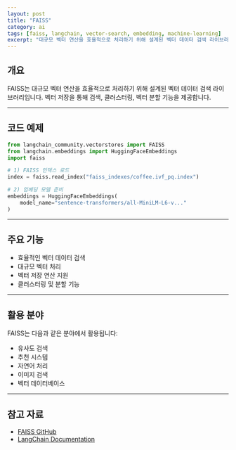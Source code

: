 ```yaml
---
layout: post
title: "FAISS"
category: ai
tags: [faiss, langchain, vector-search, embedding, machine-learning]
excerpt: "대규모 벡터 연산을 효율적으로 처리하기 위해 설계된 벡터 데이터 검색 라이브러리 FAISS에 대해 알아봅니다."
---
```


## 개요

FAISS는 대규모 벡터 연산을 효율적으로 처리하기 위해 설계된 벡터 데이터 검색 라이브러리입니다. 벡터 저장을 통해 검색, 클러스터링, 벡터 분할 기능을 제공합니다.

---

## 코드 예제

```python
from langchain_community.vectorstores import FAISS
from langchain.embeddings import HuggingFaceEmbeddings
import faiss

# 1) FAISS 인덱스 로드
index = faiss.read_index("faiss_indexes/coffee.ivf_pq.index")

# 2) 임베딩 모델 준비
embeddings = HuggingFaceEmbeddings(
    model_name="sentence-transformers/all-MiniLM-L6-v..."
)
```

---

## 주요 기능

- 효율적인 벡터 데이터 검색
- 대규모 벡터 처리
- 벡터 저장 연산 지원
- 클러스터링 및 분할 기능

---

## 활용 분야

FAISS는 다음과 같은 분야에서 활용됩니다:

- 유사도 검색
- 추천 시스템
- 자연어 처리
- 이미지 검색
- 벡터 데이터베이스

---

## 참고 자료

- [FAISS GitHub](https://github.com/facebookresearch/faiss)
- [LangChain Documentation](https://python.langchain.com/)
